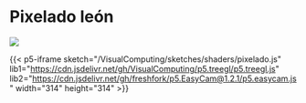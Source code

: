 # Pixelado león

<img src="/VisualComputing/sketches/shaders/images/lion.jpg"/>

{{< p5-iframe sketch="/VisualComputing/sketches/shaders/pixelado.js" lib1="https://cdn.jsdelivr.net/gh/VisualComputing/p5.treegl/p5.treegl.js" lib2="https://cdn.jsdelivr.net/gh/freshfork/p5.EasyCam@1.2.1/p5.easycam.js" width="314" height="314" >}}
